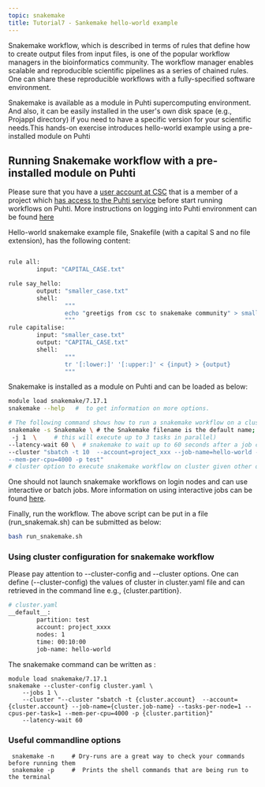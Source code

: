 ```yaml
---
topic: snakemake
title: Tutorial7 - Sankemake hello-world example
---
```

Snakemake workflow, which is described in terms of rules that define how to create output files from input files, is one of the popular workflow managers in the bioinformatics community. The workflow manager enables scalable and reproducible scientific pipelines as a series of chained rules. One can share these reproducible workflows with a fully-specified software environment. 

Snakemake is available as a module in Puhti supercomputing environment. And also, it can be easily installed in the user's own disk space (e.g., Projappl directory) if you need to have a specific version for your scientific needs.This hands-on exercise introduces hello-world example using a pre-installed module on Puhti

## Running Snakemake workflow with a pre-installed module on Puhti

Please sure that you have a [user account at CSC](https://docs.csc.fi/accounts/how-to-create-new-user-account/) that is a member of a project which [has access to the Puhti service](https://docs.csc.fi/accounts/how-to-add-service-access-for-project/) before start running workflows on Puhti.  More instructions on logging into Puhti environment can be found [here](https://csc-training.github.io/csc-env-eff/hands-on/connecting/ssh-puhti.html)

Hello-world snakemake example file, Snakefile (with a capital S and no file extension), has the following content:

```bash

rule all:
        input: "CAPITAL_CASE.txt"

rule say_hello:
        output: "smaller_case.txt"
        shell:
                """
                echo "greetigs from csc to snakemake community" > smaller_case.txt
                """
rule capitalise:
        input: "smaller_case.txt"
        output: "CAPITAL_CASE.txt"
        shell:
                """
                tr '[:lower:]' '[:upper:]' < {input} > {output}
                """
```

Snakemake is installed as a module on Puhti and can be loaded as below: 

```bash
module load snakemake/7.17.1
snakemake --help   #  to get information on more options.

# The following command shows how to run a snakemake workflow on a cluster using slurm executor
snakemake -s Snakemake \ # the Snakemake filename is the default name; no need specify with -s flag
 -j 1  \     # this will execute up to 3 tasks in parallel)       
--latency-wait 60 \  # snakemake to wait up to 60 seconds after a job completes for the output files to become available.
--cluster "sbatch -t 10  --account=project_xxx --job-name=hello-world --tasks-per-node=1 --cpus-per-task=1 
--mem-per-cpu=4000 -p test"
# cluster option to execute snakemake workflow on cluster given other options for slurm
```

One  should not launch snakemake workflows on login nodes and can use interactive or batch jobs. More information on using interactive jobs can be found [here](https://docs.csc.fi/computing/running/interactive-usage/).

Finally, run the workflow. The above script can be put in a file (run_snakemak.sh) can be submitted as below:

```bash
bash run_snakemake.sh
```

### Using cluster configuration for snakemake workflow

Please pay attention to --cluster-config and --cluster options. One can define (--cluster-config) the values of cluster in cluster.yaml file and can retrieved in the command line e.g., {cluster.partition}. 

```bash
# cluster.yaml 
__default__:
        partition: test
        account: project_xxxx
        nodes: 1
        time: 00:10:00
        job-name: hello-world
```

The snakemake command can be written as :
```
module load snakemake/7.17.1
snakemake --cluster-config cluster.yaml \
	--jobs 1 \
	--cluster "--cluster "sbatch -t {cluster.account}  --account={cluster.account} --job-name={cluster.job-name} --tasks-per-node=1 --cpus-per-task=1 --mem-per-cpu=4000 -p {cluster.partition}"
	--latency-wait 60
```

### Useful commandline options

```
 snakemake -n     # Dry-runs are a great way to check your commands before running them
 snakemake -p     #  Prints the shell commands that are being run to the terminal
```
